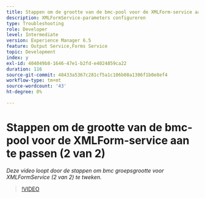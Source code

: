 ```yaml
---
title: Stappen om de grootte van de bmc-pool voor de XMLForm-service aan te passen (2 van 2)
description: XMLFormService-parameters configureren
type: Troubleshooting
role: Developer
level: Intermediate
version: Experience Manager 6.5
feature: Output Service,Forms Service
topic: Development
index: y
exl-id: 404049b8-1646-47e1-b2fd-e4024859ca22
duration: 116
source-git-commit: 48433a5367c281cf5a1c106b08a1306f1b0e8ef4
workflow-type: tm+mt
source-wordcount: '43'
ht-degree: 0%

---
```



# Stappen om de grootte van de bmc-pool voor de XMLForm-service aan te passen (2 van 2)

*Deze video loopt door de stappen om bmc groepsgrootte voor XMLFormService (2 van 2) te tweken.*

>[!VIDEO](https://video.tv.adobe.com/v/3439055?quality=12&learn=on&captions=dut)
